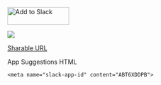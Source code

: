 <a href="https://slack.com/oauth/authorize?client_id=14390917878.401235455793&scope=bot&redirect_uri=https%3a%2f%2feba-3.adm01.com%2fassistant%2fslack%2foauth"><img alt="Add to Slack" height="40" width="139" src="https://platform.slack-edge.com/img/add_to_slack.png" srcset="https://platform.slack-edge.com/img/add_to_slack.png 1x, https://platform.slack-edge.com/img/add_to_slack@2x.png 2x" /></a>

<a href="https://slack.com/oauth/authorize?scope=identity.basic&client_id=14390917878.401235455793&redirect_uri=https%3a%2f%2feba-3.adm01.com%2fassistant%2fslack%2foauth"><img src="https://api.slack.com/img/sign_in_with_slack.png" srcset="https://api.slack.com/img/sign_in_with_slack.png 1x, https://api.slack.com/img/sign_in_with_slack@2x.png 2x"/></a>

[Sharable URL](https://slack.com/oauth/authorize?client_id=14390917878.401235455793&scope=bot)

App Suggestions HTML
```
<meta name="slack-app-id" content="ABT6XDDPB">
```
